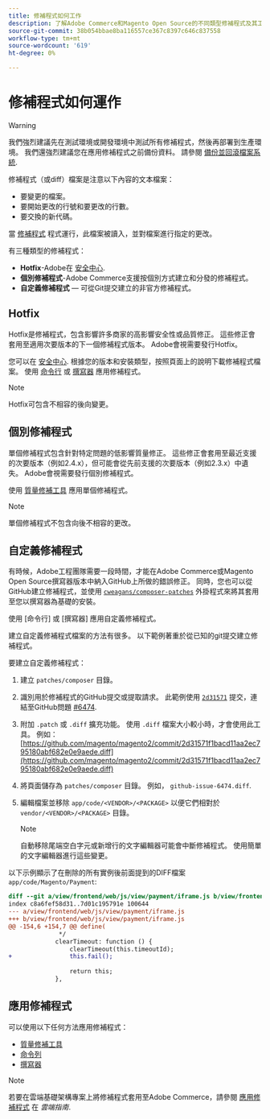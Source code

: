 ```yaml
---
title: 修補程式如何工作
description: 了解Adobe Commerce和Magento Open Source的不同類型修補程式及其工作方式。
source-git-commit: 38b054bbae8ba116557ce367c8397c646c837558
workflow-type: tm+mt
source-wordcount: '619'
ht-degree: 0%

---
```



# 修補程式如何運作

>[!WARNING]
>
>我們強烈建議先在測試環境或開發環境中測試所有修補程式，然後再部署到生產環境。 我們還強烈建議您在應用修補程式之前備份資料。 請參閱 [備份並回滾檔案系統](https://devdocs.magento.com/guides/v2.4/install-gde/install/cli/install-cli-backup.html).

修補程式（或diff）檔案是注意以下內容的文本檔案：

- 要變更的檔案。
- 要開始更改的行號和要更改的行數。
- 要交換的新代碼。

當 [修補程式](https://en.wikipedia.org/wiki/Patch_(Unix)) 程式運行，此檔案被讀入，並對檔案進行指定的更改。

有三種類型的修補程式：

- **Hotfix**-Adobe在 [安全中心](https://magento.com/security/patches).
- **個別修補程式**-Adobe Commerce支援按個別方式建立和分發的修補程式。
- **自定義修補程式** — 可從Git提交建立的非官方修補程式。

## Hotfix

Hotfix是修補程式，包含影響許多商家的高影響安全性或品質修正。 這些修正會套用至適用次要版本的下一個修補程式版本。 Adobe會視需要發行Hotfix。

您可以在 [安全中心](https://magento.com/security/patches). 根據您的版本和安裝類型，按照頁面上的說明下載修補程式檔案。 使用 [命令行](../patches/apply.md#) 或 [撰寫器](../patches/apply.md) 應用修補程式。

>[!NOTE]
>
>Hotfix可包含不相容的後向變更。

## 個別修補程式

單個修補程式包含針對特定問題的低影響質量修正。 這些修正會套用至最近支援的次要版本（例如2.4.x），但可能會從先前支援的次要版本（例如2.3.x）中遺失。 Adobe會視需要發行個別修補程式。

使用 [質量修補工具](https://devdocs.magento.com/quality-patches/tool.html) 應用單個修補程式。

>[!NOTE]
>
>單個修補程式不包含向後不相容的更改。

## 自定義修補程式

有時候，Adobe工程團隊需要一段時間，才能在Adobe Commerce或Magento Open Source撰寫器版本中納入GitHub上所做的錯誤修正。 同時，您也可以從GitHub建立修補程式，並使用 [`cweagans/composer-patches`](https://github.com/cweagans/composer-patches/) 外掛程式來將其套用至您以撰寫器為基礎的安裝。

使用 [命令行] 或 [撰寫器] 應用自定義修補程式。

建立自定義修補程式檔案的方法有很多。 以下範例著重於從已知的git提交建立修補程式。

要建立自定義修補程式：

1. 建立 `patches/composer` 目錄。
1. 識別用於修補程式的GitHub提交或提取請求。 此範例使用 [`2d31571`](https://github.com/magento/magento2/commit/2d31571f1bacd11aa2ec795180abf682e0e9aede) 提交，連結至GitHub問題 [#6474](https://github.com/magento/magento2/issues/6474).
1. 附加 `.patch` 或 `.diff` 擴充功能。 使用 `.diff` 檔案大小較小時，才會使用此工具。 例如： [https://github.com/magento/magento2/commit/2d31571f1bacd11aa2ec795180abf682e0e9aede.diff](https://github.com/magento/magento2/commit/2d31571f1bacd11aa2ec795180abf682e0e9aede.diff)
1. 將頁面儲存為 `patches/composer` 目錄。 例如， `github-issue-6474.diff`.
1. 編輯檔案並移除 `app/code/<VENDOR>/<PACKAGE>` 以便它們相對於 `vendor/<VENDOR>/<PACKAGE>` 目錄。

   >[!NOTE]
   >
   >自動移除尾端空白字元或新增行的文字編輯器可能會中斷修補程式。 使用簡單的文字編輯器進行這些變更。

以下示例顯示了在刪除的所有實例後前面提到的DIFF檔案 `app/code/Magento/Payment`:

```diff
diff --git a/view/frontend/web/js/view/payment/iframe.js b/view/frontend/web/js/view/payment/iframe.js
index c8a6fef58d31..7d01c195791e 100644
--- a/view/frontend/web/js/view/payment/iframe.js
+++ b/view/frontend/web/js/view/payment/iframe.js
@@ -154,6 +154,7 @@ define(
              */
             clearTimeout: function () {
                 clearTimeout(this.timeoutId);
+                this.fail();
 
                 return this;
             },
```

## 應用修補程式

可以使用以下任何方法應用修補程式：

- [質量修補工具](https://devdocs.magento.com/quality-patches/tool.html)
- [命令列](../patches/apply.md#command-line)
- [撰寫器](../patches/apply.md#composer)

>[!NOTE]
>
>若要在雲端基礎架構專案上將修補程式套用至Adobe Commerce，請參閱 [應用修補程式](https://devdocs.magento.com/cloud/project/project-patch.html) 在 _雲端指南_.
